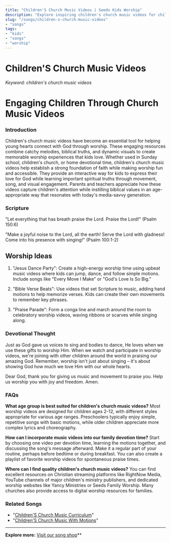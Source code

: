 ```yaml
---
title: "Children'S Church Music Videos | Seeds Kids Worship"
description: "Explore inspiring children's church music videos for children's worship and faith development. Biblical music resources for families and ministry."
slug: "/songs/children-s-church-music-videos"
- "songs"
tags:
- "kids"
- "songs"
- "worship"
---
```


# Children'S Church Music Videos

_Keyword: children's church music videos_

# Engaging Children Through Church Music Videos

### Introduction
Children's church music videos have become an essential tool for helping young hearts connect with God through worship. These engaging resources combine catchy melodies, biblical truths, and dynamic visuals to create memorable worship experiences that kids love. Whether used in Sunday school, children's church, or home devotional time, children's church music videos help establish a strong foundation of faith while making worship fun and accessible. They provide an interactive way for kids to express their love for God while learning important spiritual truths through movement, song, and visual engagement. Parents and teachers appreciate how these videos capture children's attention while instilling biblical values in an age-appropriate way that resonates with today's media-savvy generation.

### Scripture
"Let everything that has breath praise the Lord. Praise the Lord!" (Psalm 150:6)

"Make a joyful noise to the Lord, all the earth! Serve the Lord with gladness! Come into his presence with singing!" (Psalm 100:1-2)

## Worship Ideas
1. "Jesus Dance Party": Create a high-energy worship time using upbeat music videos where kids can jump, dance, and follow simple motions. Include songs like "Every Move I Make" or "God's Love Is So Big."

2. "Bible Verse Beats": Use videos that set Scripture to music, adding hand motions to help memorize verses. Kids can create their own movements to remember key phrases.

3. "Praise Parade": Form a conga line and march around the room to celebratory worship videos, waving ribbons or scarves while singing along.

### Devotional Thought
Just as God gave us voices to sing and bodies to dance, He loves when we use these gifts to worship Him. When we watch and participate in worship videos, we're joining with other children around the world in praising our amazing God. Remember, worship isn't just about singing – it's about showing God how much we love Him with our whole hearts.

Dear God, thank you for giving us music and movement to praise you. Help us worship you with joy and freedom. Amen.

### FAQs

**What age group is best suited for children's church music videos?**
Most worship videos are designed for children ages 2-12, with different styles appropriate for various age ranges. Preschoolers typically enjoy simple, repetitive songs with basic motions, while older children appreciate more complex lyrics and choreography.

**How can I incorporate music videos into our family devotion time?**
Start by choosing one video per devotion time, learning the motions together, and discussing the song's message afterward. Make it a regular part of your routine, perhaps before bedtime or during breakfast. You can also create a playlist of favorite worship videos for spontaneous praise times.

**Where can I find quality children's church music videos?**
You can find excellent resources on Christian streaming platforms like RightNow Media, YouTube channels of major children's ministry publishers, and dedicated worship websites like Yancy Ministries or Seeds Family Worship. Many churches also provide access to digital worship resources for families.

### Related Songs

- "[Children'S Church Music Curriculum](/songs/children-s-church-music-curriculum/)"
- "[Children'S Church Music With Motions](/songs/children-s-church-music-with-motions/)"

---

**Explore more:** [Visit our song shop](https://seedskidsworship.com/shop)**

<!-- Schema Markup -->
<script type="application/ld+json">
{
  "@context": "https://schema.org",
  "@type": "MusicRecording",
  "name": "Children'S Church Music Videos",
  "byArtist": {
    "@type": "MusicGroup",
    "name": "Seeds Kids Worship"
  },
  "isFamilyFriendly": true,
  "url": "https://seedskidsworship.com/songs/children-s-church-music-videos/"
}
</script>